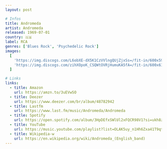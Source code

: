 ```yaml
---
layout: post

# Infos
title: Andromeda
artist: Andromeda
released: 1969-07-01
country: 🇬🇧
label: RCA
genres: ['Blues Rock', 'Psychedelic Rock']
images:
  [
    'https://img.discogs.com/L6obXE-dX5K1CzVVlngQUjZjxSs=/fit-in/600x592/filters:strip_icc():format(jpeg):mode_rgb():quality(90)/discogs-images/R-1212335-1583553669-2310.jpeg.jpg',
    'https://img.discogs.com/zihXOpoK_CSQWtOVRjHumuKA5fA=/fit-in/600x614/filters:strip_icc():format(jpeg):mode_rgb():quality(90)/discogs-images/R-1212335-1583553668-4623.jpeg.jpg',
  ]

# Links
links:
  - title: Amazon
    url: https://amzn.to/3uEVwSO
  - title: Deezer
    url: https://www.deezer.com/br/album/48782942
  - title: Lastfm
    url: https://www.last.fm/music/Andromeda/Andromeda
  - title: Spotify
    url: https://open.spotify.com/album/3HpDEfxSWlUl2xFQCR98V1?si=ukh8z6NDTum-qe1KWB5PmA
  - title: YouTube
    url: https://music.youtube.com/playlist?list=OLAK5uy_n1Hh6Zxa41T9qt18BPzFO8FkRPCmk9wbs
  - title: Wikipedia-w
    url: https://en.wikipedia.org/wiki/Andromeda_(English_band)
---
```


